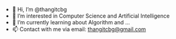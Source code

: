 - 👋 Hi, I’m @thangitcbg
- 👀 I’m interested in Computer Science and Artificial Intelligence
- 🌱 I’m currently learning about Algorithm and ...
- 📫 Contact with me via email: thangitcbg@gmail.com

<!---
thangitcbg/thangitcbg is a ✨ special ✨ repository because its `README.md` (this file) appears on your GitHub profile.
You can click the Preview link to take a look at your changes.
--->
